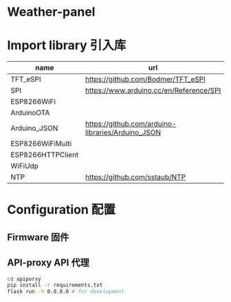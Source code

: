 # Weather-panel

# Import library 引入库

| name | url |
| ---- | --- |
|TFT_eSPI|https://github.com/Bodmer/TFT_eSPI|
|SPI|https://www.arduino.cc/en/Reference/SPI|
|ESP8266WiFi||
|ArduinoOTA||
|Arduino_JSON|https://github.com/arduino-libraries/Arduino_JSON|
|ESP8266WiFiMulti||
|ESP8266HTTPClient||
|WiFiUdp||
|NTP|https://github.com/sstaub/NTP|

# Configuration 配置

## Firmware 固件

## API-proxy API 代理

```bash
cd apiporxy
pip install -r requirements.txt
flask run -h 0.0.0.0 # for development
```